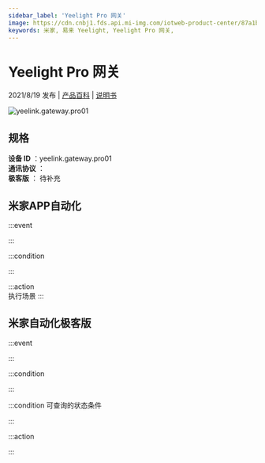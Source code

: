 ```yaml
---
sidebar_label: 'Yeelight Pro 网关'
image: https://cdn.cnbj1.fds.api.mi-img.com/iotweb-product-center/87a1b02d1f0aaaf42aa087b851fda510_1625205138521.png?GalaxyAccessKeyId=AKVGLQWBOVIRQ3XLEW&Expires=9223372036854775807&Signature=ha6IifW/g2ZK9IAE9Snrre3AppQ=
keywords: 米家, 易来 Yeelight, Yeelight Pro 网关, 
---
```

# Yeelight Pro 网关

2021/8/19 发布 | [产品百科](https://home.mi.com/webapp/content/baike/product/index.html?model=yeelink.gateway.pro01/) | [说明书](https://home.mi.com/views/introduction.html?model=yeelink.gateway.pro01&region=cn)

![yeelink.gateway.pro01](https://cdn.cnbj1.fds.api.mi-img.com/iotweb-product-center/87a1b02d1f0aaaf42aa087b851fda510_1625205138521.png?GalaxyAccessKeyId=AKVGLQWBOVIRQ3XLEW&Expires=9223372036854775807&Signature=ha6IifW/g2ZK9IAE9Snrre3AppQ=)

## 规格  
> 
**设备 ID** ：yeelink.gateway.pro01  
**通讯协议** ：  
**极客版**  ： 待补充 


## 米家APP自动化  

:::event  

:::

:::condition  

:::

:::action   
执行场景
:::

## 米家自动化极客版  

:::event  

:::

:::condition  

:::

:::condition 可查询的状态条件  

:::

:::action  

:::

        
